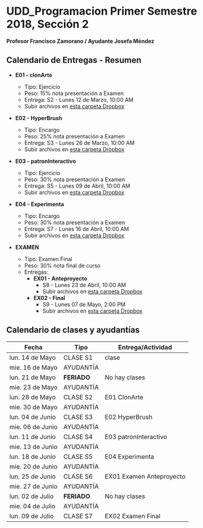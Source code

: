 # UDD_Programacion Primer Semestre 2018, Sección 2
**Profesor Francisco Zamorano / Ayudante Josefa Méndez**

## Calendario de Entregas - Resumen
* **E01 - clonArte**
  * Tipo: Ejercicio
  * Peso: 15% nota presentación a Examen
  * Entrega: S2 - Lunes 12 de Marzo, 10:00 AM
  * Subir archivos en [esta carpeta Dropbox](https://www.dropbox.com/request/FuZukVSRMflCdnixY6O5)


* **E02 - HyperBrush**
  * Tipo: Encargo
  * Peso: 25% nota presentación a Examen
  * Entrega: S3 - Lunes 26 de Marzo, 10:00 AM
  * Subir archivos en [esta carpeta Dropbox](https://www.dropbox.com/request/uemNGSKd5aikBNctpo6A)


* **E03 - patronInteractivo**
  * Tipo: Ejercicio
  * Peso: 30% nota presentación a Examen
  * Entrega: S5 - Lunes 09 de Abril, 10:00 AM
  * Subir archivos en [esta carpeta Dropbox](https://www.dropbox.com/request/1FfwXQyn1LxxlfDtzi86)


* **E04 - Experimenta**
  * Tipo: Encargo
  * Peso: 30% nota presentación a Examen
  * Entrega: S7 - Lunes 16 de Abril, 10:00 AM
  * Subir archivos en [esta carpeta Dropbox](https://www.dropbox.com/request/mBzWfjrQiVWATlhwM5Aw?oref=e)


* **EXAMEN**
  * Tipo: Examen Final
  * Peso: 30% nota final de curso
  * Entregas:
    * **EX01 - Anteproyecto**
      * S8 - Lunes 23 de Abril, 10:00 AM
      * Subir archivos en [esta carpeta Dropbox](https://www.dropbox.com/request/tfCuEqhK3bUGllmY2xLn)
    * **EX02 - Final**
      * S9 - Lunes 07 de Mayo, 2:00 PM
      * Subir archivos en [esta carpeta Dropbox](https://www.dropbox.com/request/FVLTklM4B7ohWIsxkl8m)


## Calendario de clases y ayudantías


Fecha | Tipo | Entrega/Actividad
------------ | ------------- | ---
lun. 14 de Mayo	| CLASE	S1	| clase
mie. 16 de Mayo	| AYUDANTÍA	|
lun. 21 de Mayo	| **FERIADO**	| No hay clases
mie. 23 de Mayo	| AYUDANTÍA	|
lun. 28 de Mayo	| CLASE	S2	| E01 ClonArte
mie. 30 de Mayo	| AYUDANTÍA	|
lun. 04 de Junio	| CLASE	S3	|E02 HyperBrush
mie. 06 de Junio	| AYUDANTÍA	|
lun. 11 de Junio	| CLASE	S4	| E03 patronInteractivo
mie. 13 de Junio	| AYUDANTÍA	|
lun. 18 de Junio	| CLASE	S5	| E04 Experimenta
mie. 20 de Junio	| AYUDANTÍA	|
lun. 25 de Junio	| CLASE	S6	| EX01 Examen Anteproyecto
mie. 27 de Junio	| AYUDANTÍA	|
lun. 02 de Julio	| **FERIADO**	| No hay clases
mie. 04 de Julio	| AYUDANTÍA	|
lun. 09 de Julio	| CLASE	S7	| EX02 Examen Final

